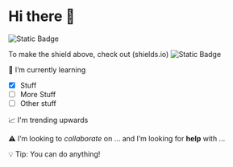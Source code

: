 # Hi there 👋
![Static Badge](https://img.shields.io/badge/Mr_Rilett-Nora_Frances_Henderson-blue)

To make the shield above, check out (shields.io) ![Static Badge](https://img.shields.io/badge/to%20make%20anything%20you%20would%20like!-8A2BE2)

:memo: I’m currently learning
  - [x] Stuff
  - [ ] More Stuff
  - [ ] Other stuff

📈 I'm trending upwards


:warning: I’m looking to *collaborate* on ... and I’m looking for **help** with ...

:bulb: Tip: You can do anything!


